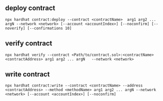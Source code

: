 ## deploy contract

```shell
npx hardhat contract:deploy --contract <contractName>  arg1 arg2 ... argN --network <network> [--account <accountIndex>] [--noconfirm] [--noverify] [--confirmations 10]

```
## verify contract
```shell
npx hardhat verify --contract <Path/to/contract.sol>:<contractName> <contractAddress> arg1 arg2 ... argN   --network <network>
```

## write contract
```shell
npx hardhat contract:write --contract <contractName> --address <contractAddress> --method <methodName> arg1 arg2 ... argN --network <network> [--account <accountIndex>] [--noconfirm]

```